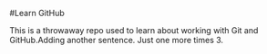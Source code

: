 #Learn GitHub

This is a throwaway repo used to learn about working with Git and GitHub.Adding another sentence. Just one more times 3.
